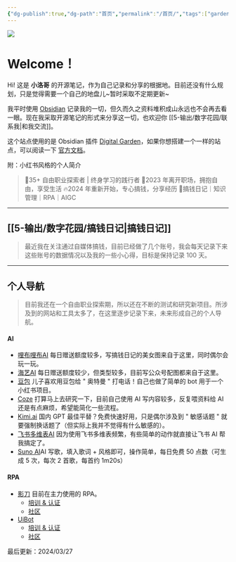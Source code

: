 ```yaml
---
{"dg-publish":true,"dg-path":"首页","permalink":"/首页/","tags":["gardenEntry","gardenEntry","gardenEntry"],"created":"2024-03-26","updated":"2024-04-08"}
---
```



![](http://img.xlg.life/images/202404082222318.png)

# Welcome！
Hi! 这是 **小洛哥** 的开源笔记，作为自己记录和分享的根据地。目前还没有什么规划，只是觉得需要一个自己的地盘儿~暂时采取不定期更新~

我平时使用 [Obsidian](https://obsidian.md/) 记录我的一切，但久而久之资料堆积成山永远也不会再去看一眼。现在我采取开源笔记的形式来分享这一切，也欢迎你 [[5-输出/数字花园/联系我\|和我交流]]。

这个站点使用的是 Obsidian 插件 [Digital Garden](https://github.com/oleeskild/obsidian-digital-garden)，如果你想搭建一个一样的站点，可以阅读一下 [官方文档](https://dg-docs.ole.dev/)。



附：小红书风格的个人简介
> 🌟35+ 自由职业探索者 | 终身学习的践行者 
> 👀2023 年离开职场，拥抱自由，享受生活 
> 🔥2024 年重新开始，专心搞钱，分享经历 
> 🌈搞钱日记｜知识管理｜RPA｜AIGC

---
## [[5-输出/数字花园/搞钱日记\|搞钱日记]]
> 最近我在关注通过自媒体搞钱，目前已经做了几个账号，我会每天记录下来这些账号的数据情况以及我的一些小心得，目标是保持记录 100 天。

---

## 个人导航
> 目前我还在一个自由职业探索期，所以还在不断的测试和研究新项目。所涉及到的网站和工具太多了，在这里逐步记录下来，未来形成自己的个人导航。

#### AI
- [哩布哩布AI](https://www.liblib.art/) 每日赠送额度较多，写搞钱日记的美女图来自于这里，同时偶尔会玩一玩。
- [海艺AI](https://www.seaart.me/zhCN) 每日赠送额度较少，但类型较多，目前写公众号配图都来自于这里。
- [豆包](https://www.doubao.com/chat/) 儿子喜欢用豆包给 " 奥特曼 " 打电话！自己也做了简单的 bot 用于一个小红书项目。
- [Coze](https://www.coze.com/) 打算马上去研究一下，目前自己使用 AI 写内容较多，反复喂资料给 AI 还是有点麻烦，希望能简化一些流程。
- [Kimi.ai](https://kimi.moonshot.cn/) 国内 GPT 最佳平替？免费快速好用，只是偶尔涉及到 " 敏感话题 " 就要强制换话题了（但实际上我并不觉得有什么敏感的）。
- [飞书多维表AI](https://base.feishu.cn/academy/ai) 因为使用飞书多维表频繁，有些简单的动作就直接让飞书 AI 帮我搞定了。
- [Suno AI](https://www.suno.ai/)AI 写歌，填入歌词 + 风格即可，操作简单，每日免费 50 点数（可生成 5 次，每次 2 首歌，每首约 1m20s）

#### RPA
- [影刀](https://www.yingdao.com/) 目前在主力使用的 RPA。
	- [培训 & 认证](https://college.yingdao.com/)
	- [社区](https://www.yingdao.com/community/homePage)
- [UiBot](https://www.uibot.com.cn/)
	- [培训 & 认证](https://laiye.com/academy/rpa/study)
	- [社区](https://forum.laiye.com/)


最后更新：2024/03/27